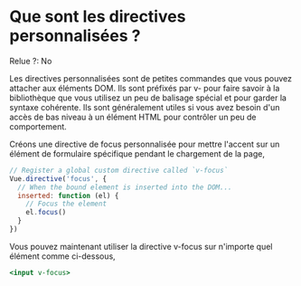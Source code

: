 # Que sont les directives personnalisées ?

Relue ?: No

Les directives personnalisées sont de petites commandes que vous pouvez attacher aux éléments DOM.  Ils sont préfixés par v- pour faire savoir à la 
bibliothèque que vous utilisez un peu de balisage spécial et pour garder
 la syntaxe cohérente.  Ils sont généralement utiles si vous avez besoin
 d'un accès de bas niveau à un élément HTML pour contrôler un peu de 
comportement.

Créons une directive de focus personnalisée pour mettre l'accent sur un élément de 
formulaire spécifique pendant le chargement de la page,

```jsx
// Register a global custom directive called `v-focus`
Vue.directive('focus', {
  // When the bound element is inserted into the DOM...
  inserted: function (el) {
    // Focus the element
    el.focus()
  }
})
```

Vous pouvez maintenant utiliser la directive v-focus sur n'importe quel élément comme ci-dessous,

```jsx
<input v-focus>
```
